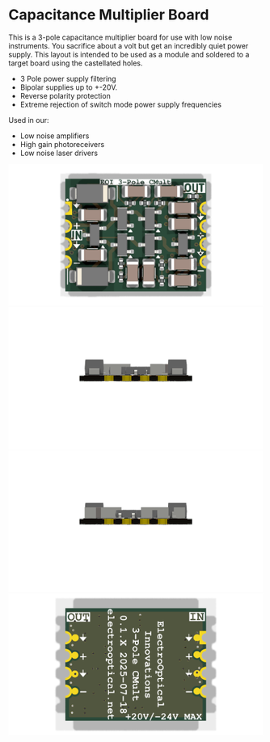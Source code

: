 # Capacitance Multiplier Board
This is a 3-pole capacitance multiplier board for use with low noise instruments.
You sacrifice about a volt but get an incredibly quiet power supply.
This layout is intended to be used as a module and soldered to a target board using the castellated holes.

+ 3 Pole power supply filtering
+ Bipolar supplies up to +-20V. 
+ Reverse polarity protection
+ Extreme rejection of switch mode power supply frequencies

Used in our:

+ Low noise amplifiers
+ High gain photoreceivers
+ Low noise laser drivers


![Board render top](cap_multiplier_tile/V0.1.X/renders/Render_TOP.png)
![Board render left](cap_multiplier_tile/V0.1.X/renders/Render_LEFT.png)
![Board render right](cap_multiplier_tile/V0.1.X/renders/Render_RIGHT.png)
![Board render bottom](cap_multiplier_tile/V0.1.X/renders/Render_BOTTOM.png)


